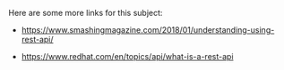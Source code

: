 Here are some more links for this subject:

- https://www.smashingmagazine.com/2018/01/understanding-using-rest-api/

- https://www.redhat.com/en/topics/api/what-is-a-rest-api

